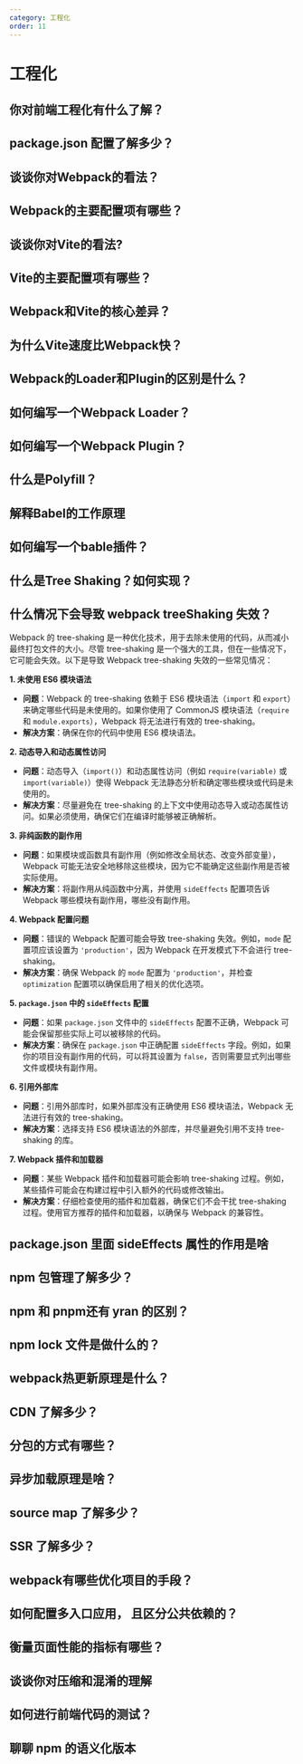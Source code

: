 ```yaml
---
category: 工程化
order: 11
---
```

<script setup>
import NavHead from "../components/NavHead.vue";
</script>
<nav-head link="/posts/article/前端面试题合集/read.html">
</nav-head>


# 工程化


## 你对前端工程化有什么了解？

## package.json 配置了解多少？

## 谈谈你对Webpack的看法？

## Webpack的主要配置项有哪些？

## 谈谈你对Vite的看法?

## Vite的主要配置项有哪些？

##  Webpack和Vite的核心差异？

## 为什么Vite速度比Webpack快？

## Webpack的Loader和Plugin的区别是什么？

## 如何编写一个Webpack Loader？

## 如何编写一个Webpack Plugin？

## 什么是Polyfill？

## 解释Babel的工作原理

## 如何编写一个bable插件？

## 什么是Tree Shaking？如何实现？

## 什么情况下会导致 webpack treeShaking 失效？

Webpack 的 tree-shaking 是一种优化技术，用于去除未使用的代码，从而减小最终打包文件的大小。尽管 tree-shaking 是一个强大的工具，但在一些情况下，它可能会失效。以下是导致 Webpack tree-shaking 失效的一些常见情况：

**1. 未使用 ES6 模块语法**

- **问题**：Webpack 的 tree-shaking 依赖于 ES6 模块语法（`import` 和 `export`）来确定哪些代码是未使用的。如果你使用了 CommonJS 模块语法（`require` 和 `module.exports`），Webpack 将无法进行有效的 tree-shaking。
- **解决方案**：确保在你的代码中使用 ES6 模块语法。

**2. 动态导入和动态属性访问**

- **问题**：动态导入（`import()`）和动态属性访问（例如 `require(variable)` 或 `import(variable)`）使得 Webpack 无法静态分析和确定哪些模块或代码是未使用的。
- **解决方案**：尽量避免在 tree-shaking 的上下文中使用动态导入或动态属性访问。如果必须使用，确保它们在编译时能够被正确解析。

**3. 非纯函数的副作用**

- **问题**：如果模块或函数具有副作用（例如修改全局状态、改变外部变量），Webpack 可能无法安全地移除这些模块，因为它不能确定这些副作用是否被实际使用。
- **解决方案**：将副作用从纯函数中分离，并使用 `sideEffects` 配置项告诉 Webpack 哪些模块有副作用，哪些没有副作用。

**4. Webpack 配置问题**

- **问题**：错误的 Webpack 配置可能会导致 tree-shaking 失效。例如，`mode` 配置项应该设置为 `'production'`，因为 Webpack 在开发模式下不会进行 tree-shaking。
- **解决方案**：确保 Webpack 的 `mode` 配置为 `'production'`，并检查 `optimization` 配置项以确保启用了相关的优化选项。

 **5. `package.json` 中的 `sideEffects` 配置**

- **问题**：如果 `package.json` 文件中的 `sideEffects` 配置不正确，Webpack 可能会保留那些实际上可以被移除的代码。
- **解决方案**：确保在 `package.json` 中正确配置 `sideEffects` 字段。例如，如果你的项目没有副作用的代码，可以将其设置为 `false`，否则需要显式列出哪些文件或模块有副作用。

**6. 引用外部库**

- **问题**：引用外部库时，如果外部库没有正确使用 ES6 模块语法，Webpack 无法进行有效的 tree-shaking。
- **解决方案**：选择支持 ES6 模块语法的外部库，并尽量避免引用不支持 tree-shaking 的库。

**7. Webpack 插件和加载器**

- **问题**：某些 Webpack 插件和加载器可能会影响 tree-shaking 过程。例如，某些插件可能会在构建过程中引入额外的代码或修改输出。
- **解决方案**：仔细检查使用的插件和加载器，确保它们不会干扰 tree-shaking 过程。使用官方推荐的插件和加载器，以确保与 Webpack 的兼容性。

## package.json 里面 sideEffects 属性的作用是啥

## npm 包管理了解多少？

## npm 和 pnpm还有 yran 的区别？

## npm lock 文件是做什么的？

## webpack热更新原理是什么？

## CDN 了解多少？

## 分包的方式有哪些？

##  异步加载原理是啥？

## source map 了解多少？

## SSR 了解多少？

## webpack有哪些优化项目的手段？

## 如何配置多入口应用， 且区分公共依赖的？

## 衡量页面性能的指标有哪些？

## 谈谈你对压缩和混淆的理解

## 如何进行前端代码的测试？

 ## 聊聊 npm 的语义化版本

